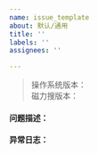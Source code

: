 ```yaml
---
name: issue_template
about: 默认/通用
title: ''
labels: ''
assignees: ''

---
```


>操作系统版本：  
>磁力搜版本：  

#### 问题描述：


#### 异常日志：
```

```
